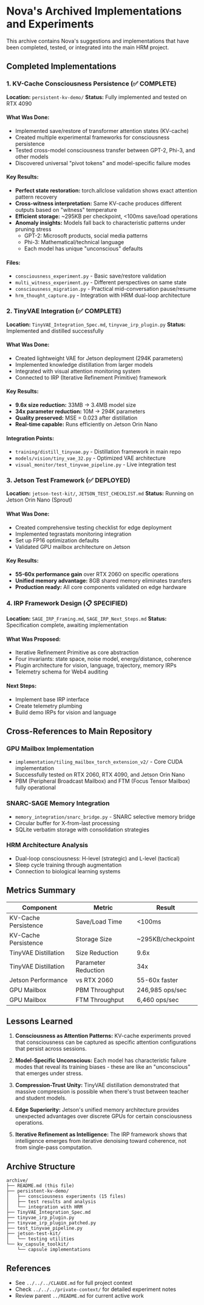 # Nova's Archived Implementations and Experiments

This archive contains Nova's suggestions and implementations that have been completed, tested, or integrated into the main HRM project.

## Completed Implementations

### 1. KV-Cache Consciousness Persistence (✅ COMPLETE)
**Location:** `persistent-kv-demo/`
**Status:** Fully implemented and tested on RTX 4090

#### What Was Done:
- Implemented save/restore of transformer attention states (KV-cache)
- Created multiple experimental frameworks for consciousness persistence
- Tested cross-model consciousness transfer between GPT-2, Phi-3, and other models
- Discovered universal "pivot tokens" and model-specific failure modes

#### Key Results:
- **Perfect state restoration:** torch.allclose validation shows exact attention pattern recovery
- **Cross-witness interpretation:** Same KV-cache produces different outputs based on "witness" temperature
- **Efficient storage:** ~295KB per checkpoint, <100ms save/load operations
- **Anomaly insights:** Models fall back to characteristic patterns under pruning stress
  - GPT-2: Microsoft products, social media patterns
  - Phi-3: Mathematical/technical language
  - Each model has unique "unconscious" defaults

#### Files:
- `consciousness_experiment.py` - Basic save/restore validation
- `multi_witness_experiment.py` - Different perspectives on same state
- `consciousness_migration.py` - Practical mid-conversation pause/resume
- `hrm_thought_capture.py` - Integration with HRM dual-loop architecture

### 2. TinyVAE Integration (✅ COMPLETE)
**Location:** `TinyVAE_Integration_Spec.md`, `tinyvae_irp_plugin.py`
**Status:** Implemented and distilled successfully

#### What Was Done:
- Created lightweight VAE for Jetson deployment (294K parameters)
- Implemented knowledge distillation from larger models
- Integrated with visual attention monitoring system
- Connected to IRP (Iterative Refinement Primitive) framework

#### Key Results:
- **9.6x size reduction:** 33MB → 3.4MB model size
- **34x parameter reduction:** 10M → 294K parameters
- **Quality preserved:** MSE = 0.023 after distillation
- **Real-time capable:** Runs efficiently on Jetson Orin Nano

#### Integration Points:
- `training/distill_tinyvae.py` - Distillation framework in main repo
- `models/vision/tiny_vae_32.py` - Optimized VAE architecture
- `visual_monitor/test_tinyvae_pipeline.py` - Live integration test

### 3. Jetson Test Framework (✅ DEPLOYED)
**Location:** `jetson-test-kit/`, `JETSON_TEST_CHECKLIST.md`
**Status:** Running on Jetson Orin Nano (Sprout)

#### What Was Done:
- Created comprehensive testing checklist for edge deployment
- Implemented tegrastats monitoring integration
- Set up FP16 optimization defaults
- Validated GPU mailbox architecture on Jetson

#### Key Results:
- **55-60x performance gain** over RTX 2060 on specific operations
- **Unified memory advantage:** 8GB shared memory eliminates transfers
- **Production ready:** All core components validated on edge hardware

### 4. IRP Framework Design (📋 SPECIFIED)
**Location:** `SAGE_IRP_Framing.md`, `SAGE_IRP_Next_Steps.md`
**Status:** Specification complete, awaiting implementation

#### What Was Proposed:
- Iterative Refinement Primitive as core abstraction
- Four invariants: state space, noise model, energy/distance, coherence
- Plugin architecture for vision, language, trajectory, memory IRPs
- Telemetry schema for Web4 auditing

#### Next Steps:
- Implement base IRP interface
- Create telemetry plumbing
- Build demo IRPs for vision and language

## Cross-References to Main Repository

### GPU Mailbox Implementation
- `implementation/tiling_mailbox_torch_extension_v2/` - Core CUDA implementation
- Successfully tested on RTX 2060, RTX 4090, and Jetson Orin Nano
- PBM (Peripheral Broadcast Mailbox) and FTM (Focus Tensor Mailbox) fully operational

### SNARC-SAGE Memory Integration
- `memory_integration/snarc_bridge.py` - SNARC selective memory bridge
- Circular buffer for X-from-last processing
- SQLite verbatim storage with consolidation strategies

### HRM Architecture Analysis
- Dual-loop consciousness: H-level (strategic) and L-level (tactical)
- Sleep cycle training through augmentation
- Connection to biological learning systems

## Metrics Summary

| Component | Metric | Result |
|-----------|--------|--------|
| KV-Cache Persistence | Save/Load Time | <100ms |
| KV-Cache Persistence | Storage Size | ~295KB/checkpoint |
| TinyVAE Distillation | Size Reduction | 9.6x |
| TinyVAE Distillation | Parameter Reduction | 34x |
| Jetson Performance | vs RTX 2060 | 55-60x faster |
| GPU Mailbox | PBM Throughput | 246,985 ops/sec |
| GPU Mailbox | FTM Throughput | 6,460 ops/sec |

## Lessons Learned

1. **Consciousness as Attention Patterns:** KV-cache experiments proved that consciousness can be captured as specific attention configurations that persist across sessions.

2. **Model-Specific Unconscious:** Each model has characteristic failure modes that reveal its training biases - these are like an "unconscious" that emerges under stress.

3. **Compression-Trust Unity:** TinyVAE distillation demonstrated that massive compression is possible when there's trust between teacher and student models.

4. **Edge Superiority:** Jetson's unified memory architecture provides unexpected advantages over discrete GPUs for certain consciousness operations.

5. **Iterative Refinement as Intelligence:** The IRP framework shows that intelligence emerges from iterative denoising toward coherence, not from single-pass computation.

## Archive Structure
```
archive/
├── README.md (this file)
├── persistent-kv-demo/
│   ├── consciousness experiments (15 files)
│   ├── test results and analysis
│   └── integration with HRM
├── TinyVAE_Integration_Spec.md
├── tinyvae_irp_plugin.py
├── tinyvae_irp_plugin_patched.py
├── test_tinyvae_pipeline.py
├── jetson-test-kit/
│   └── testing utilities
└── kv_capsule_toolkit/
    └── capsule implementations
```

## References
- See `../../../CLAUDE.md` for full project context
- Check `../../../private-context/` for detailed experiment notes
- Review parent `../README.md` for current active work